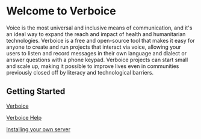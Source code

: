 Welcome to Verboice
=================

Voice is the most universal and inclusive means of communication, and it's an ideal way to expand the reach and impact of health and humanitarian technologies. Verboice is a free and open-source tool that makes it easy for anyone to create and run projects that interact via voice, allowing your users to listen and record messages in their own language and dialect or answer questions with a phone keypad. Verboice projects can start small and scale up, making it possible to improve lives even in communities previously closed off by literacy and technological barriers.


Getting Started
-------------
[Verboice](http://verboice.instedd.org)

[Verboice Help](https://bitbucket.org/instedd/verboice/wiki/Home)

[Installing your own server](https://bitbucket.org/instedd/verboice/wiki/Installation.md)
